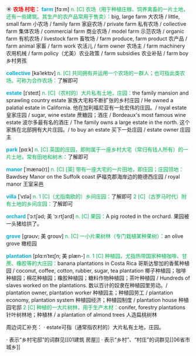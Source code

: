 ☀ <font color="red">**农场 村宅：**</font>
<font color="sky blue">**farm**</font> [fɑːm] 
<font color="#00b050">n. [C] 农场（用于种植庄稼、饲养禽畜的一片土地，还有一些建筑。其生产的农产品常用于售卖）：</font>big, large farm 大农场 / little, small farm 小农场 / family farm 家庭农场 / private farm 私有农场 / collective farm 集体农场 / commercial farm 商业农场 / model farm 示范农场 / organic farm 有机农场 / livestock farm 畜牧场 / farm produce, farm product 农产品 / farm animal 家畜 / farm work 农活儿 / farm owner 农场主 / farm machinery 农用机械 / farm policy（尤美）农业政策 / farm subsidies 农业补贴 / farm boy 乡村男孩
           
<font color="sky blue">**collective**</font> [kəˈlektɪv]
<font color="#00b050">n. [C] 共同拥有并运用一个农场的一群人；也可指此类农场。可称为合作农场：</font>了解即可

<font color="sky blue">**estate**</font> [ɪˈsteɪt]
<font color="#00b050">n. [C]（农村的）大片私有土地，庄园：</font>the family mansion and sprawling country estate 家族大宅和不断扩张的乡村庄园 / He owned a palatial estate in California. 他在加利福尼亚有一处宏伟的庄园。/ royal estate 皇家庄园 / sugar, wine estate 蔗糖园；酒庄 / Bordeaux's most famous wine estate 波尔多最有名的酒庄 / The family owns a large estate in the north. 这个家族在北部拥有大片庄园。/ to buy an estate 买下一处庄园 / estate owner 庄园主

<font color="sky blue">**park**</font> [pɑːk] 
<font color="#00b050">n. [C] 英国的庄园，即附属于一座乡村大宅（常归有钱人所有）的一片土地，常有田地和树木：</font>了解即可
                      
<font color="sky blue">**manor**</font> [ˈmænə(r)]
<font color="#00b050">n. [C] [英] 带有一座大宅的一片田地，即庄园；庄园领地：</font>Bawdsey Manor on the Suffolk coast 萨福克郡海岸边的鲍德西庄园 / royal manor 王室采邑
           
<font color="sky blue">**villa**</font> [ˈvɪlə]
<font color="#00b050">n. 1 [C]（尤指南欧的）乡间庄园：</font>了解即可 <font color="#00b050">2 [C]（古罗马时代）附有土地的乡间庄园：</font>了解即可

<font color="sky blue">**orchard**</font> [ˈɔ:tʃəd; 美 ˈɔ:rtʃərd]
<font color="#00b050">n. [C] 果园：</font>A pig rooted in the orchard. 果园被一头猪给拱了。
             
<font color="sky blue">**grove**</font> [grəʊv; 美 groʊv]
<font color="#00b050">n. [C] 一小片果树林（专门栽植某种果树）：</font>an olive grove 橄榄园     

<font color="sky blue">**plantation**</font> [plɑ:nˈteɪʃn; 美 plæn-]
<font color="#00b050">n. 1 [C] 种植园，尤指热带国家种植咖啡、甘蔗、橡胶等的大庄园：</font>banana plantations in Costa Rica 哥斯达黎加的香蕉种植园 / coconut, coffee, cotton, rubber, sugar, tea plantation 椰子种植园；咖啡种植园；棉花种植园；橡胶种植园；糖料作物种植园；茶叶种植园 / Hundreds of slaves worked on the plantations. 数以百计的奴隶在种植园里劳动。/ plantation owner, plantation worker 种植园主；种植园劳工 / plantation economy, plantation system 种植园经济；种植园制度 / plantation house 种植园宅邸 <font color="#00b050">2 [C] 种植的一大片树林，用于生产木材：</font>conifer, forestry plantations 针叶树林地；种植林 / a plantation of almond trees 人造扁桃树林
           
周边词汇补充：
· estate可指（通常指农村的）大片私有土地，庄园。

· 表示“乡村宅邸”的词群见[[01建筑 房屋]]
· 表示“乡村”、“村庄”的词群见[[06省市 城乡]]

